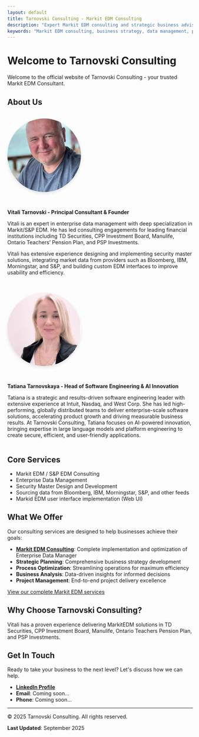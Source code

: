 ```yaml
---
layout: default
title: Tarnovski Consulting - Markit EDM Consulting
description: "Expert Markit EDM consulting and strategic business advisory services. Transform your business with data-driven solutions and proven methodologies."
keywords: "Markit EDM consulting, business strategy, data management, process optimization, enterprise consulting"
---
```


# Welcome to Tarnovski Consulting

Welcome to the official website of Tarnovski Consulting - your trusted Markit EDM Consultant.

## About Us
<div style="display: flex; align-items: flex-start; gap: 2rem; margin: 2rem 0; flex-wrap: wrap;">
  <img src="images/vitali-profile.jpeg" alt="Vitali Tarnovski - Principal Consultant & Founder" 
       style="width: 200px; height: 200px; border-radius: 50%; object-fit: cover; box-shadow: 0 4px 8px rgba(0,0,0,0.1);">
  <div style="flex: 1; min-width: 300px;">
    <p><strong>Vitali Tarnovski - Principal Consultant & Founder</strong></p>
    <p>Vitali is an expert in enterprise data management with deep specialization in Markit/S&P EDM. He has led consulting engagements for leading financial institutions including TD Securities, CPP Investment Board, Manulife, Ontario Teachers’ Pension Plan, and PSP Investments. </p>
    <p>Vitali has extensive experience designing and implementing security master solutions, integrating market data from providers such as Bloomberg, IBM, Morningstar, and S&P, and building custom EDM interfaces to improve usability and efficiency.</p>
  </div>
</div>

<div style="display: flex; align-items: flex-start; gap: 2rem; margin: 2rem 0; flex-wrap: wrap;">
  <img src="images/tatiana-profile.jpeg" alt="Tatiana Tarnovskaya - Head of Software Engineering & AI Innovation" 
       style="width: 200px; height: 200px; border-radius: 50%; object-fit: cover; box-shadow: 0 4px 8px rgba(0,0,0,0.1);">
  <div style="flex: 1; min-width: 300px;">
    <p><strong>Tatiana Tarnovskaya - Head of Software Engineering & AI Innovation</strong></p>
    <p>Tatiana is a strategic and results-driven software engineering leader with extensive experience at Intuit, Nasdaq, and West Corp. She has led high-performing, globally distributed teams to deliver enterprise-scale software solutions, accelerating product growth and driving measurable business results. At Tarnovski Consulting, Tatiana focuses on AI-powered innovation, bringing expertise in large language models and platform engineering to create secure, efficient, and user-friendly applications.</p>
  </div>
</div>

## Core Services

- Markit EDM / S&P EDM Consulting
- Enterprise Data Management
- Security Master Design and Development
- Sourcing data from Bloomberg, IBM, Morningstar, S&P, and other feeds
- Markid EDM user interface implementation (Web UI)

## What We Offer

Our consulting services are designed to help businesses achieve their goals:

- **[Markit EDM Consulting](markit-edm-consulting.md)**: Complete implementation and optimization of Enterprise Data Manager
- **Strategic Planning**: Comprehensive business strategy development
- **Process Optimization**: Streamlining operations for maximum efficiency  
- **Business Analysis**: Data-driven insights for informed decisions
- **Project Management**: End-to-end project delivery excellence

[View our complete Markit EDM services](markit-edm-consulting.md)

## Why Choose Tarnovski Consulting?

Vitali has a proven experience delivering MarkitEDM solutions in TD Securities, CPP Investment Board, Manulife, Ontario Teachers Pension Plan, and PSP Investments.

## Get In Touch

Ready to take your business to the next level? Let's discuss how we can help.

- **[LinkedIn Profile](https://www.linkedin.com/in/vitalitarnovski/)**
- **Email**: Coming soon...
- **Phone**: Coming soon...

---

© 2025 Tarnovski Consulting. All rights reserved.

**Last Updated**: September 2025
